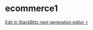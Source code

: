 # ecommerce1

[Edit in StackBlitz next generation editor ⚡️](https://stackblitz.com/~/github.com/edwinmgallego/ecommerce1)